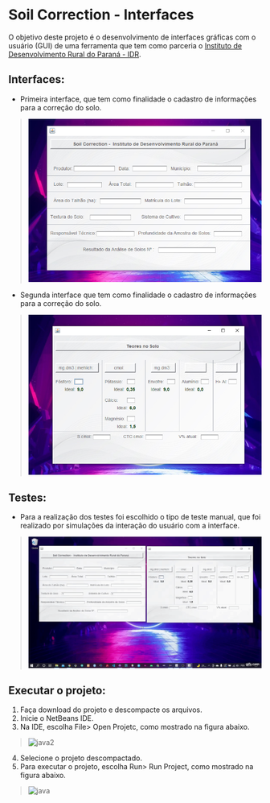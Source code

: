 # Soil Correction - Interfaces

O objetivo deste projeto é o desenvolvimento de interfaces gráficas com o usuário (GUI) de uma ferramenta que tem como parceria o [Instituto de Desenvolvimento Rural do Paraná - IDR](http://www.idrparana.pr.gov.br/).

## Interfaces:

- Primeira interface, que tem como finalidade o cadastro de informações para a correção do solo. 
> <img src="./Telas/tela-cadastro.png">

- Segunda interface que tem como finalidade o cadastro de informações para a correção do solo.
> <img src="./Telas/tela-teores.png">

## Testes:

- Para a realização dos testes foi escolhido o tipo de teste manual, que foi realizado por simulações da interação do usuário com a interface.
> <img src="./Testes/teste-input.gif">

## Executar o projeto:

1. Faça download do projeto e descompacte os arquivos.
2. Inicie o NetBeans IDE.
3. Na IDE, escolha File> Open Projetc, como mostrado na figura abaixo.
> ![java2](https://user-images.githubusercontent.com/42971717/140856232-f107e2dd-e5b9-4f6d-9d6b-22241189817d.png)
4. Selecione o projeto descompactado.
5. Para executar o projeto, escolha Run> Run Project, como mostrado na figura abaixo.
> ![java](https://user-images.githubusercontent.com/42971717/140856095-a532874e-d5b9-4524-885d-52e9dc68a189.png)
